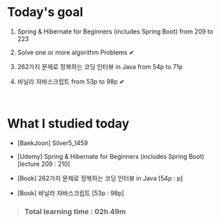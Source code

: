# Today's goal

1. Spring & Hibernate for Beginners (includes Spring Boot) from 209 to 223

2. Solve one or more algorithm Problems ✔

3. 262가지 문제로 정복하는 코딩 인터뷰 in Java from 54p to 71p 

4. 바닐라 자바스크립트 from 53p to 98p ✔

<br>

# What I studied today

* [BaekJoon] Silver5_1459

* [Udemy] Spring & Hibernate for Beginners (includes Spring Boot) [lecture 209 : 210]

* [Book] 262가지 문제로 정복하는 코딩 인터뷰 in Java [54p : p]

* [Book] 바닐라 자바스크립트 [53p : 98p]

><h3>Total learning time : 02h 49m</h3>